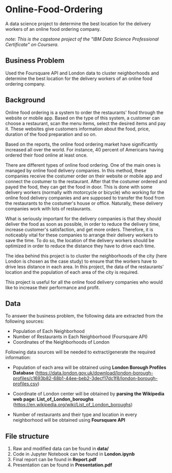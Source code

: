 # Online-Food-Ordering
A data science project to determine the best location for the delivery workers of an online food ordering company.

*note: This is the capstone project of the "IBM Data Science Professional Certificate" on Coursera.*

## Business Problem
Used the Foursquare API and London data to cluster neighborhoods and determine the best location for the delivery workers of an online food ordering company.

## Background
Online food ordering is a system to order the restaurants' food through the website or mobile app. Based on the type of this system, a customer can choose a restaurant, scan the menu items, select the desired items and pay it. These websites give customers information about the food, price, duration of the food preparation and so on.

Based on the reports, the online food ordering market have significantly increased all over the world. For instance, 40 percent of Americans having ordered their food online at least once.

There are different types of online food ordering. One of the main ones is managed by online food delivery companies. In this method, these companies receive the costumer order on their website or mobile app and connect the costumer to the restaurant. After that the costumer ordered and payed the food, they can get the food in door. This is done with some delivery workers (normally with motorcycle or bicycle) who working for the online food delivery companies and are supposed to transfer the food from the restaurants to the costumer's house or office. Naturally, these delivery companies work with lots of restaurants.

What is seriously important for the delivery companies is that they should deliver the food as soon as possible, in order to reduce the delivery time, increase customer's satisfaction, and get more orders. Therefore, it is noticeably vital for these companies to arrange their delivery workers to save the time. To do so, the location of the delivery workers should be optimized in order to reduce the distance they have to drive each time.

The idea behind this project is to cluster the neighborhoods of the city (here London is chosen as the case study) to ensure that the workers have to drive less distance in each area. In this project, the data of the restaurants’ location and the population of each area of the city is required.

This project is useful for all the online food delivery companies who would like to increase their performance and profit.

## Data
To answer the business problem, the following data are extracted from the following sources:
* Population of Each Neighborhood
* Number of Restaurants in Each Neighborhood (Foursquare API)
* Coordinates of the Neighborhoods of London

Following data sources will be needed to extract/generate the required information:

* Population of each area will be obtained using **London Borough Profiles Database** (https://data.london.gov.uk/download/london-borough-profiles/c1693b82-68b1-44ee-beb2-3decf17dc1f8/london-borough-profiles.csv)

* Coordinate of London center will be obtained by **parsing the Wikipedia web page: List_of_London_boroughs** (https://en.wikipedia.org/wiki/List_of_London_boroughs)

* Number of restaurants and their type and location in every neighborhood will be obtained using **Foursquare API**


## File structure
1. Raw and modified data can be found in __data/__
2. Code in Jupyter Notebook can be found in __London.ipynb__
3. Final report can be found in __Report.pdf__
4. Presentation can be found in __Presentation.pdf__

